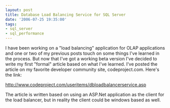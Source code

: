 ```yaml
---
layout: post
title: Database Load Balancing Service for SQL Server
date: '2006-07-25 19:35:00'
tags:
- sql_server
- sql_performance
---
```


I have been working on a "load balancing" application for OLAP applications and one or two of my previous posts touch on some things I've learned in the process. But now that I've got a working beta version I've decided to write my first "formal" article based on what I've learned. I've posted the article on my favorite developer community site, codeproject.com. Here's the link:

http://www.codeproject.com/useritems/dbloadbalancerservice.asp

The article is written based on using an ASP.Net application as the client for the load balancer, but in reality the client could be windows based as well.
